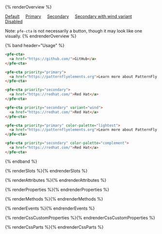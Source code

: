 <style>
  .cta-overview pfe-cta {
    margin-right: 16px;
    margin-bottom: 16px;
  }
</style>

{% renderOverview %}
  <div class="cta-overview">
    <pfe-cta>
      <a href="#">Default</a>
    </pfe-cta>
    <pfe-cta priority="primary">
      <a href="#">Primary</a>
    </pfe-cta>
    <pfe-cta priority="secondary">
      <a href="#">Secondary</a>
    </pfe-cta>
    <pfe-cta priority="secondary" variant="wind">
      <a href="#">Secondary with wind variant</a>
    </pfe-cta>
    <pfe-cta aria-disabled="true">
      <a href="#">Disabled</a>
    </pfe-cta>
  </div>

  Note: `pfe-cta` is not necessarily a button, though it may look like one visually.
{% endrenderOverview %}

{% band header="Usage" %}
  ```html
  <pfe-cta>
    <a href="https://github.com/">GitHub</a>
  </pfe-cta>

  <pfe-cta priority="primary">
    <a href="https://patternflyelements.org">Learn more about PatternFly Elements</a>
  </pfe-cta>

  <pfe-cta priority="secondary">
    <a href="https://redhat.com/">Red Hat</a>
  </pfe-cta>

  <pfe-cta priority="secondary" variant="wind">
    <a href="https://redhat.com/">Red Hat</a>
  </pfe-cta>

  <pfe-cta priority="primary" color-palette="lightest">
    <a href="https://patternflyelements.org">Learn more about PatternFly Elements</a>
  </pfe-cta>

  <pfe-cta priority="secondary" color-palette="complement">
    <a href="https://redhat.com/">Red Hat</a>
  </pfe-cta>
  ```
{% endband %}

{% renderSlots %}{% endrenderSlots %}

{% renderAttributes %}{% endrenderAttributes %}

{% renderProperties %}{% endrenderProperties %}

{% renderMethods %}{% endrenderMethods %}

{% renderEvents %}{% endrenderEvents %}

{% renderCssCustomProperties %}{% endrenderCssCustomProperties %}

{% renderCssParts %}{% endrenderCssParts %}
